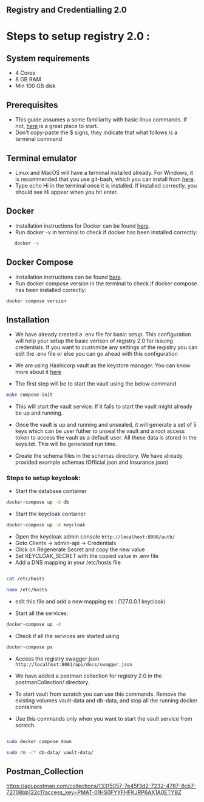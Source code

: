 ## Registry and Credentialling 2.0


# Steps to setup registry 2.0 :

## System requirements

- 4 Cores
- 8 GB RAM
- Min 100 GB disk

## Prerequisites 

- This guide assumes a some familiarity with basic linux commands. If not, [here](https://ubuntu.com/tutorials/command-line-for-beginners#1-overview) is a great place to start.
- Don't copy-paste the $ signs, they indicate that what follows is a terminal command

## Terminal emulator
- Linux and MacOS will have a terminal installed already. For Windows, it is recommended that you use git-bash, which you can install from [here](https://git-scm.com/download/win).
- Type echo Hi in the terminal once it is installed. If installed correctly, you should see Hi appear when you hit enter.

## Docker

- Installation instructions for Docker can be found [here](https://docs.docker.com/engine/install/).
- Run docker -v in terminal to check if docker has been installed correctly:

```bash 
   docker -v
```

## Docker Compose
- Installation instructions can be found [here](https://docs.docker.com/compose/install/).
- Run docker compose version in the terminal to check if docker compose has been installed correctly:

```bash
docker compose version
```


## Installation

- We have already created a .env file for basic setup. This configuration will help your setup the basic verison of registry 2.0 for issuing credentials. If you want to customize any settings of the registry you can edit the .env file or else you can go ahead with this configuration

- We are using Hashicorp vault as the keystore manager. You can know more about it [here](https://www.vaultproject.io/)

- The first step will be to start the vault using the below command 

```bash
make compose-init

```

- This will start the vault service. If it fails to start the vault might already be up and running.

- Once the vault is up and running and unsealed, it will generate a set of 5 keys which can be user futher to unseal the vault and a root access token to access the vault as a default user. All these data is stored in the keys.txt. This will be generated run time.

- Create the schema files in the schemas directory. We have already provided example schemas (Official.json and Insurance.json)

### Steps to setup keycloak:
- Start the database container

```bash
docker-compose up -d db
```

- Start the keycloak container
```bash
docker-compose up -d keycloak
```

- Open the keycloak admin console `http://localhost:8080/auth/`
- Goto Clients -> admin-api -> Credentials
- Click on Regenerate Secret and copy the new value
- Set KEYCLOAK_SECRET with the copied value in .env file
- Add a DNS mapping in your /etc/hosts file

```bash 

cat /etc/hosts

nano /etc/hosts

```
- edit this file and add a new mapping ex : (127.0.0.1	keycloak)

- Start all the services:

```bash
docker-compose up -d

```

- Check if all the services are started using 

```bash
docker-compose ps

```

- Access the registry swagger json `http://localhost:8081/api/docs/swagger.json`

- We have added a postman collection for registry 2.0 in the postmanCollection/ directory.


- To start vault from scratch you can use this commands. Remove the existing volumes vault-data and db-data, and stop all the running docker containers 
- Use this commands only when you want to start the vault service from scratch. 

``` bash 

sudo docker compose down 

sudo rm -rf db-data/ vault-data/

```

## Postman_Collection 

https://api.postman.com/collections/13315057-7e45f3d2-7232-4787-8cb7-72708bb122c1?access_key=PMAT-01HS0FYYFHFKJRP6AX1A0ETYBZ
